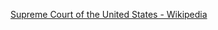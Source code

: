 ﻿[Supreme Court of the United States - Wikipedia](https://en.wikipedia.org/wiki/Supreme_Court_of_the_United_States)